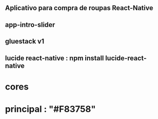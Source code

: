 ## Aplicativo para compra de roupas React-Native



## app-intro-slider
## gluestack v1
## lucide react-native : npm install lucide-react-native


# cores
# principal : "#F83758"